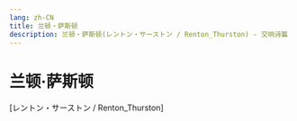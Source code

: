 ```yaml
---
lang: zh-CN
title: 兰顿‧萨斯顿
description: 兰顿‧萨斯顿(レントン・サーストン / Renton_Thurston) - 交响诗篇
---
```


# 兰顿‧萨斯顿

[レントン・サーストン / Renton_Thurston]
